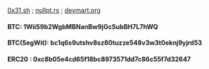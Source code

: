 [0x31.sh](https://0x31.sh/) ; [nullpt.rs](https://nullpt.rs/) ; [devmart.org](https://devmart.org/)
#### BTC: 1WiiS9b2WgbMBNanBw9jGcSubBH7L7hWQ
#### BTC(SegWit): bc1q6s9utshv8sz80tuzze548v3w3t0eknj9yjrd53
#### ERC20 : 0xc8b05e4cd65f18bc8973571dd7c86c55f7d32647
